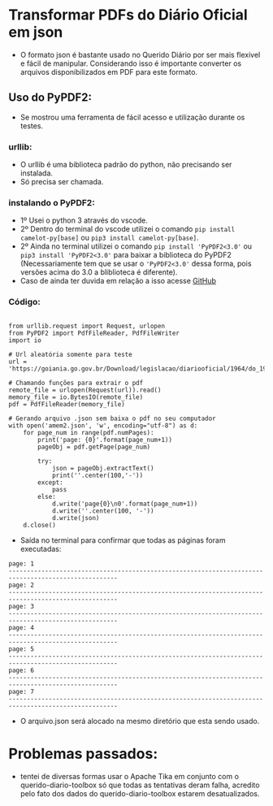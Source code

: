 # Transformar PDFs do Diário Oficial em json

- O formato json é bastante usado no Querido Diário por ser mais flexivel e fácil de manipular. Considerando isso é importante converter os arquivos disponibilizados em PDF para este formato.

## Uso do PyPDF2:

- Se mostrou uma ferramenta de fácil acesso e utilização durante os testes.

### urllib:

- O urllib é uma biblioteca padrão do python, não precisando ser instalada.
- Só precisa ser chamada.

### instalando o PyPDF2:

- 1º Usei o python 3 através do vscode.
- 2º Dentro do terminal do vscode utilizei o comando `pip install camelot-py[base]` ou `pip3 install camelot-py[base]`.
- 2º Ainda no terminal utilizei o comando `pip install 'PyPDF2<3.0'` ou `pip3 install 'PyPDF2<3.0'` para baixar a biblioteca do PyPDF2 (Necessariamente tem que se usar o `'PyPDF2<3.0'` dessa forma, pois versões acima do 3.0 a bliblioteca é diferente).
- Caso de ainda ter duvida em relação a isso acesse [GitHub](https://github.com/camelot-dev/camelot/issues/339)


### __Código:__

```

from urllib.request import Request, urlopen
from PyPDF2 import PdfFileReader, PdfFileWriter
import io

# Url aleatória somente para teste
url = 'https://goiania.go.gov.br/Download/legislacao/diariooficial/1964/do_19641231_000000080.pdf'

# Chamando funções para extrair o pdf
remote_file = urlopen(Request(url)).read()
memory_file = io.BytesIO(remote_file)
pdf = PdfFileReader(memory_file)

# Gerando arquivo .json sem baixa o pdf no seu computador
with open('amem2.json', 'w', encoding="utf-8") as d:
    for page_num in range(pdf.numPages):
        print('page: {0}'.format(page_num+1))
        pageObj = pdf.getPage(page_num)

        try:
            json = pageObj.extractText()
            print(''.center(100,'-'))
        except:
            pass
        else:
            d.write('page{0}\n0'.format(page_num+1))
            d.write(''.center(100, '-'))
            d.write(json)
    d.close()

```

- Saída no terminal para confirmar que todas as páginas foram executadas:

```
page: 1
----------------------------------------------------------------------------------------------------
page: 2
----------------------------------------------------------------------------------------------------
page: 3
----------------------------------------------------------------------------------------------------
page: 4
----------------------------------------------------------------------------------------------------
page: 5
----------------------------------------------------------------------------------------------------
page: 6
----------------------------------------------------------------------------------------------------
page: 7
----------------------------------------------------------------------------------------------------

```

- O arquivo.json será alocado na mesmo diretório que esta sendo usado.


# Problemas passados:

- tentei de diversas formas usar o Apache Tika em conjunto com o querido-diario-toolbox só que todas as tentativas deram falha,
acredito pelo fato dos dados do querido-diario-toolbox estarem desatualizados.